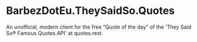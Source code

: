 # BarbezDotEu.TheySaidSo.Quotes
An unofficial, modern client for the free "Quote of the day" of the 'They Said So® Famous Quotes API' at quotes.rest.
